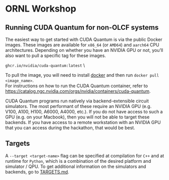 # ORNL Workshop


## Running CUDA Quantum for non-OLCF systems
The easiest way to get started with CUDA Quantum is via the public Docker images. These images are available for `x86_64` (or `AMD64`) and `aarch64` CPU architectures. Depending on whether you have an NVIDIA GPU or not, you’ll also want to pull a specific tag for these images. 
 
`ghcr.io/nvidia/cuda-quantum:latest`  \
 
To pull the image, you will need to install [docker](https://www.docker.com/) and then run `docker pull <image_name>`.\
For instructions on how to run the CUDA Quantum container, refer to https://catalog.ngc.nvidia.com/orgs/nvidia/containers/cuda-quantum.
 
CUDA Quantum programs run natively via backend-extensible circuit simulators. The most performant of these require an NVIDIA GPU (e.g. V100, A100, H100, A6000, A4000, etc.). If you do not have access to such a GPU (e.g. on your Macbook), then you will not be able to target these backends. If you have access to a remote workstation with an NVIDIA GPU that you can access during the hackathon, that would be best.

## Targets
A `--target <target-name>` flag can be specified at compilation for `C++` and at runtime for `Python`, which is a combination of the desired platform and simulator / QPU. 
To get additional information on the simulators and backends, go to [TARGETS.md](TARGETS.md).
